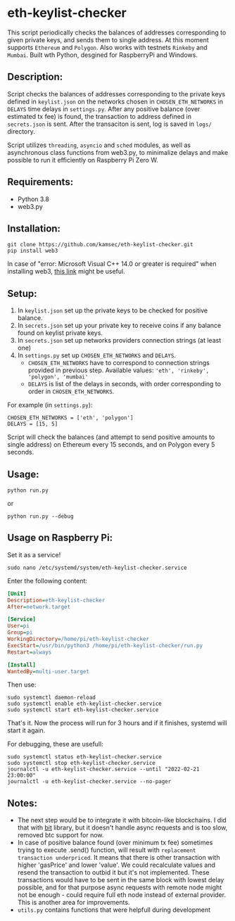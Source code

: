 # eth-keylist-checker

This script periodically checks the balances of addresses corresponding to given private keys, and sends them to single address.
At this moment supports `Ethereum` and `Polygon`. Also works with testnets `Rinkeby` and `Mumbai`. Built wth Python, desgined for RaspberryPi and Windows.

## Description:
Script checks the balances of addresses corresponding to the private keys defined in `keylist.json`
on the networks chosen in `CHOSEN_ETH_NETWORKS` in `DELAYS` time delays in `settings.py`.
After any positive balance (over estimated tx fee) is found, the transaction to address defined in
`secrets.json` is sent. After the transaciton is sent, log is saved in `logs/` directory.

Script utilizes `threading`, `asyncio` and `sched` modules, as well as asynchronous class functions from web3.py, to minimalize delays and make possible to run it efficiently on Raspberry Pi Zero W.

## Requirements:
- Python 3.8
- web3.py

## Installation:
```
git clone https://github.com/kamsec/eth-keylist-checker.git
pip install web3
```
In case of "error: Microsoft Visual C++ 14.0 or greater is required" when installing web3, <a href="https://docs.microsoft.com/en-us/answers/questions/136595/error-microsoft-visual-c-140-or-greater-is-require.html">this link</a> might be useful.


## Setup:
1. In `keylist.json` set up the private keys to be checked for positive balance.
2. In `secrets.json` set up your private key to receive coins if any balance found on keylist private keys.
3. In `secrets.json` set up networks providers connection strings (at least one)
4. In `settings.py` set up `CHOSEN_ETH_NETWORKS` and `DELAYS`.
    - `CHOSEN_ETH_NETWORKS` have to correspond to connection strings provided in previous step. Available values: `'eth', 'rinkeby', 'polygon', 'mumbai'`
    - `DELAYS` is list of the delays in seconds, with order corresponding to order in `CHOSEN_ETH_NETWORKS`.

    
For example (in `settings.py`):
```
CHOSEN_ETH_NETWORKS = ['eth', 'polygon']
DELAYS = [15, 5]
```
Script will check the balances (and attempt to send positive amounts to single address) on Ethereum every 15 seconds, and on Polygon every 5 seconds.



## Usage:
```
python run.py
```
or
```
python run.py --debug
```

## Usage on Raspberry Pi:
Set it as a service!

```
sudo nano /etc/systemd/system/eth-keylist-checker.service
```

Enter the following content:
```ini
[Unit]
Description=eth-keylist-checker
After=network.target

[Service]
User=pi
Group=pi
WorkingDirectory=/home/pi/eth-keylist-checker
ExecStart=/usr/bin/python3 /home/pi/eth-keylist-checker/run.py
Restart=always

[Install]
WantedBy=multi-user.target
```

Then use:
```
sudo systemctl daemon-reload
sudo systemctl enable eth-keylist-checker.service
sudo systemctl start eth-keylist-checker.service
```
That's it. Now the process will run for 3 hours and if it finishes, systemd will start it again.

For debugging, these are usefull:
```
sudo systemctl status eth-keylist-checker.service
sudo systemctl stop eth-keylist-checker.service
journalctl -u eth-keylist-checker.service --until "2022-02-21 23:00:00"
journalctl -u eth-keylist-checker.service --no-pager
```
## Notes:
- The next step would be to integrate it with bitcoin-like blockchains.
I did that with <a href="https://github.com/ofek/bit">bit</a> library, but it doesn't handle async requests and is too slow, removed btc support for now.
- In case of positive balance found (over minimum tx fee) sometimes trying to
execute .send() function, will result with `replacement transaction underpriced`. It means
that there is other transaction with higher 'gasPrice' and lower 'value'.
We could recalculate values and resend the transaction to outbid it but it's not implemented. These transactions would have to be sent in the same block with lowest delay possible, and for that purpose async requests with remote node might not be enough - could require full eth node instead of external provider. This is another area for improvements.
- `utils.py` contains functions that were helpfull during development
